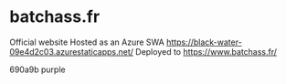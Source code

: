 # batchass.fr
Official website
Hosted as an Azure SWA https://black-water-09e4d2c03.azurestaticapps.net/
Deployed to https://www.batchass.fr/

690a9b purple